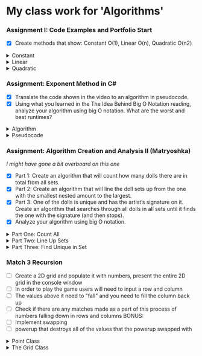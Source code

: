# My class work for 'Algorithms'

### Assignment I: Code Examples and Portfolio Start
- [x] Create methods that show: Constant O(1), Linear O(n), Quadratic O(n2)

<details> 
<summary> Constant </summary>  

  ```
    Console.WriteLine(args[0]);
  ```
  accessing the first member of a list is always in <b> Constant Time </b>
</details>

<details>
<summary> Linear </summary>
  
  ```
  foreach (var s in args)
  {
    Console.WriteLine(s);
  }
  ```
  Going through all of a list is in <b> Linear Time </b>
</details>

<details>
<summary> Quadratic </summary> 
  
  ```
  foreach (var s in args)
  {
    foreach (var v in args)
    {
      Console.WriteLine(s + " " + v);
    }
  }
  ```
  Going through a list for each member in that list <sub> (looping through twice) </sub> is in <b> Quadratic Time </b>
</details>

### Assignment: Exponent Method in C#
- [x] Translate the code shown in the video to an algorithm in pseudocode.
- [x] Using what you learned in the The Idea Behind Big O Notation reading, analyze your algorithm using big O notation. What are the worst and best runtimes?

<details>
<summary> Algorithm </summary>

```
static int pow(int baseNum, int exponent) 
{
  var answer = 1;

  for (int i = 0; i < exponent; i++)
  {
    answer *= baseNum;
  }
  return answer;
}
```
</details>

<details>
<summary> Pseudocode </summary> 
This has a Big O of O(n), because the time scales based on how large the exponent is

1. Identify the base and the power
2. Create a temp var to hold the solution
3. For the power we loop through and multiply temp var by the base
4. Return the temp var
</details>

### Assignment: Algorithm Creation and Analysis II (Matryoshka)
  <i>I might have gone a bit overboard on this one</i>
  
- [X] Part 1: Create an algorithm that will count how many dolls there are in total from all sets.
- [X] Part 2: Create an algorithm that will line the doll sets up from the one with the smallest nested amount to the largest.
- [X] Part 3: One of the dolls is unique and has the artist’s signature on it. Create an algorithm that searches through all dolls in all sets until it finds the one with the signature (and then stops).
- [X] Analyze your algorithm using big O notation.

<details>
<summary>Part One: Count All</summary>  
  For this assignment I created a basic doll class that holds a reference to another doll class <i>(not unlike a linked list)</i>. 
  In the constructor for this class we take in an optional number, this number tells us how many dolls you want to create.
  In the constructor we recursivly call subtracting one from the inputted number.
  
  ```
    internal class NestingDoll
    {
      private readonly NestingDoll _innerDoll;
      private NestingDoll GetInnerDoll() { return _innerDoll; }
    
      public NestingDoll(int howManyInnerDolls = 1) 
      {
        _innerDoll = howManyInnerDolls <= 0 ? null : new NestingDoll(howManyInnerDolls - 1); 
      }

      public int CountInnerDolls()...
    }
  ```

  Then to get the actual count of inner dolls was simple, we know that the last doll will have an inner doll value of null.
  So we can loop through and increment an int and set the current doll to the old doll's inner doll.
  Once the current doll is null we have hit the end of the chain of dolls.

  ```
    public int CountInnerDolls()
    {
        var count = 0; 
        var currentDoll = this._innerDoll; 
        while (currentDoll != null) 
        {
            ++count; // We increment the count
            currentDoll = currentDoll.GetInnerDoll(); 
        }
        return count; 
    }
  ```

This gets us the number of dolls that are inside a doll and to get the total number of dolls inside a list of dolls we just have to loop through and count.
We set up a temp var named count that will hold our total number and loop through the list of dolls. we then add the current dolls count to the var.

```
  var count = 0;
  foreach (var doll in nestingDolls)
  {
    count += doll.CountInnerDolls();
  }
  Console.WriteLine($"Count: {count}");
```

This has a time complexity of O(n) since we only go through the list once here.
</details>
<details>
<summary>Part Two: Line Up Sets</summary>
  Here we want to take the list of dolls and line them up in order from smallest to largest. We continue to use the doll class from above.
  Since we are ordering a list I thought the best use of my time would be to use linq since its built to do that type of thing.

  ```
    IEnumerable<NestingDoll> smallestDolls = nestingDolls.OrderBy(dolls => dolls.CountInnerDolls());
    foreach (var doll in smallestDolls)
    {
      Console.WriteLine($"count: {doll.CountInnerDolls()}");
    }
  ```

  When it comes to sorting linq gives us the best time efficency of O(n<sup>2</sup>) since it uses bubble sort.
</details>
<details>
<summary>Part Three: Find Unique in Set</summary>
  Here we added a bool to the doll class that signifies that the doll is signed or not

  ```
  private bool _isSigned = false;
  ``` 

  ```
  public bool checkIfSigned()
  {
    return _isSigned;
  }
  ```

now that the doll has a signifier it is as simple as looping through the list of dolls and checking if the doll is signed.
if it is we can return that doll and do whatever we want with it.

```
public static NestingDoll findTheSignedOne(List<NestingDoll> nestingDolls)
    {
        foreach (var doll in nestingDolls)
        {
            Console.WriteLine($"count: {doll.CountInnerDolls()}");
            if (doll.checkIfSigned())
            {
                return doll;
            }
        }
    }
```

This only checks the outside doll for a signiture allowing it to be O(n) since at most it only takes however many dolls there are in total. 
if you wanted to be able to hide the signiture further in you would have to loop through each of the dolls inner dolls this would make the time O(n<sup>2</sup>).
</details>

### Match 3 Recursion
- [ ] Create a 2D grid and populate it with numbers, present the entire 2D grid in the console window
- [ ] In order to play the game users will need to input a row and column
- [ ] The values above it need to "fall" and you need to fill the column back up
- [ ] Check if there are any matches made as a part of this process of numbers falling down in rows and columns
BONUS:
- [ ] Implement swapping
- [ ] powerup that destroys all of the values that the powerup swapped with

<details>
<summary>Point Class</summary>
A simple class that holds a value of our choice and has some basic functions. points with a value of - are dead cells and will be replaced.
the get_random_value() function is used to fill the grid and replace the values at the top of the list.

```
class Point
{
    public string value;
    public Point(string value = "-")
    {
        this.value = value; 
    }

    public static String get_random_value()
    {
        Random random = new();
        return random.Next(1,5).ToString();
    }
}
```
</details>
<details>
<summary>The Grid Class</summary>
Our grid class is only created the once and we call functions on it to modify the values of the grid. The grid class holds a list of list of points "Point[][]".

In the constructor we require a width and a height for the grid size. we then assign the grid to the height with "new Point[Height][]"

```
internal class Grid {
    public Point[][] grid;
    public int score = 0;

    public Grid( int width, int height )
    {
        grid = new Point[height][]; // Set up the outside array
        for (var i = 0; i < grid.Length; i++) // Set up the inner arrays
        {
            grid[i] = new Point[width];
        }
        this.fill_grid();
    }

    private void fill_grid()...

    public Point get_value(int x, int y)...

    public (int, int) get_coordinate_from_point(Point p)...

    public void destroy_value(int x, int y)...

    public void update_value(int x, int y)...
    
    public List<List<Point>> check_match()...
}
```

Once we have created the grid we then call fill_grid() on it. In this function we loop through both the outer and inner lists and create a new point with random values.
This is why we created the static get_random_value() on the point class.

```
private void fill_grid()
{
    foreach (var t in this.grid)
    {
        for (var y = 0; y < t.Length; y++) 
        {
            t[y] = new Point(Point.get_random_value());
        }
    }
}
```

  <details>
  <summary>get_value()</summary>
  We take two values an x and a y. We check that the point accually exists before sending back the point at the coordinate.

  We use this to find the point the user selects and then we "destroy" the value.

  ```
  public Point get_value(int x, int y) 
  {
      if (x > this.grid.Length || y > this.grid[0].Length)
      {
          return null;
      }
      return this.grid[x][y];
  }
  ```
  </details>

  <details>
  <summary>get_coordinate_from_point()</summary>
  This is the inverse function from get_value(). this one takes in a Point and returns an x and y value.

  BUG: the result from this function actually ends up looking like (y, x) so when looking for y value later we should use item1 not item2

  ```
  public (int, int) get_coordinate_from_point(Point p)
  {
      var result = (-1, -1);
      for (var y = 0; y < this.grid.Length; y++)
      {
          for (var x = 0; x < this.grid[y].Length; x++)
          {
              if (this.grid[y][x] == p)
              {
                  result = (x, y);
              }
          }
      }
      return result;
  }
  ```
  </details>

  <details>
  <summary>destroy_value()</summary>
  As we said in the Point class, any point with the value of "-" is considered dead. So to destroy a Point we change the points value to "-"

  ```
  public void destroy_value(int x, int y)
  {
      this.grid[x][y].value = "-";
  }
  ```
  </details>

  <details>
  <summary>update_value()</summary>
  This function is called to do the drop down effect. we loop through from the point that we "deleted". We check the y value of the point and make sure its not the top one.
  

  ```
  public void update_value(int x, int y)
  {
      if (x >= 1)
      {
          this.grid[x][y].value = this.grid[x - 1][y].value; 
      }
      if (x == 0) // if at the top we need a new random value
      {
          this.grid[x][y].value = Point.get_random_value();
          return; // we also want to escape the recursion when were at the top
      }
      this.update_value(x - 1, y); // as long as were not at the top of the list, we want to keep moving points down
  }
  ```
  </details>
</details>
